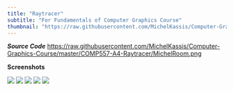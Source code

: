 ```yaml
---
title: "Raytracer"
subtitle: "For Fundamentals of Computer Graphics Course"
thumbnail: "https://raw.githubusercontent.com/MichelKassis/Computer-Graphics-Course/master/COMP557-A4-Raytracer/TwoSpheresPlane.png"
---
```

_**Source Code**_
https://raw.githubusercontent.com/MichelKassis/Computer-Graphics-Course/master/COMP557-A4-Raytracer/MichelRoom.png

**Screenshots**

![](https://raw.githubusercontent.com/MichelKassis/Computer-Graphics-Course/master/COMP557-A4-Raytracer/TwoSpheresPlane.png)
![](https://github.com/MichelKassis/Computer-Graphics-Course/blob/master/COMP557-A4-Raytracer/Plane.png?raw=true)
![](https://raw.githubusercontent.com/MichelKassis/Computer-Graphics-Course/master/COMP557-A4-Raytracer/Cornell.png)
![](https://raw.githubusercontent.com/MichelKassis/Computer-Graphics-Course/master/COMP557-A4-Raytracer/BoxRGBLights.png)
![](https://raw.githubusercontent.com/MichelKassis/Computer-Graphics-Course/master/COMP557-A4-Raytracer/MichelRoom.png)

